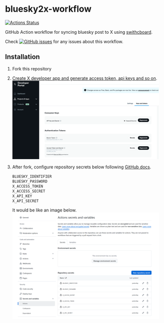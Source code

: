 # bluesky2x-workflow

[![Actions Status](https://github.com/go-zen-chu/bluesky2x-workflow/workflows/bluesky2x-cron/badge.svg)](https://github.com/go-zen-chu/bluesky2x-workflow/actions)

GitHub Action workflow for syncing bluesky post to X using [swithcboard](https://github.com/go-zen-chu/switchboard).

Check [![GitHub issues](https://img.shields.io/github/issues/go-zen-chu/bluesky2x-workflow.svg)](https://github.com/go-zen-chu/bluesky2x-workflow/issues) for any issues about this workflow.

## Installation

1. Fork this repository
2. [Create X developer app and generate access token, api keys and so on](https://developer.x.com/en/docs/apps/overview).
    ![](./docs/x-developer-apps-secrets.png)

3. After fork, configure repository secrets below following [GitHub docs](https://docs.github.com/en/actions/security-for-github-actions/security-guides/using-secrets-in-github-actions).

    ```text
    BLUESKY_IDENTIFIER
    BLUESKY_PASSWORD
    X_ACCESS_TOKEN
    X_ACCESS_SECRET
    X_API_KEY
    X_API_SECRET
    ```

    It would be like an image below. ![](./docs/repository-secrets.png)
